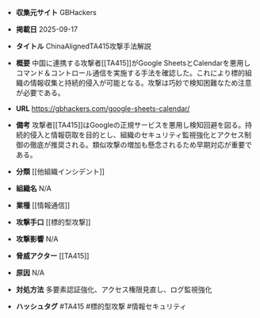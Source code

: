- **収集元サイト**
GBHackers

- **掲載日**
2025-09-17

- **タイトル**
ChinaAlignedTA415攻撃手法解説

- **概要**
中国に連携する攻撃者[[TA415]]がGoogle SheetsとCalendarを悪用しコマンド＆コントロール通信を実施する手法を確認した。これにより標的組織の情報収集と持続的侵入が可能となる。攻撃は巧妙で検知困難なため注意が必要である。

- **URL**
https://gbhackers.com/google-sheets-calendar/

- **備考**
攻撃者[[TA415]]はGoogleの正規サービスを悪用し検知回避を図る。持続的侵入と情報窃取を目的とし、組織のセキュリティ監視強化とアクセス制御の徹底が推奨される。類似攻撃の増加も懸念されるため早期対応が重要である。

- **分類**
[[他組織インシデント]]

- **組織名**
N/A

- **業種**
[[情報通信]]

- **攻撃手口**
[[標的型攻撃]]

- **攻撃影響**
N/A

- **脅威アクター**
[[TA415]]

- **原因**
N/A

- **対処方法**
多要素認証強化、アクセス権限見直し、ログ監視強化

- **ハッシュタグ**
#TA415 #標的型攻撃 #情報セキュリティ
